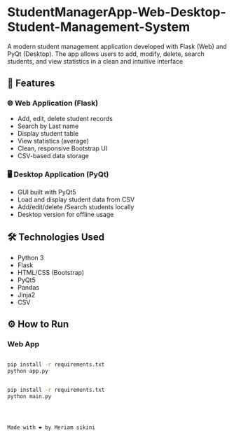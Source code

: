 # StudentManagerApp-Web-Desktop-Student-Management-System
A modern student management application developed with Flask (Web) and PyQt (Desktop). The app allows users to add, modify, delete, search students, and view statistics in a clean and intuitive interface
## 🚀 Features

### 🌐 Web Application (Flask)
- Add, edit, delete student records
- Search by Last name
- Display student table
- View statistics (average)
- Clean, responsive Bootstrap UI
- CSV-based data storage

### 🖥️ Desktop Application (PyQt)
- GUI built with PyQt5
- Load and display student data from CSV
- Add/edit/delete /Search students locally
- Desktop version for offline usage

## 🛠️ Technologies Used

- Python 3
- Flask
- HTML/CSS (Bootstrap)
- PyQt5
- Pandas
- Jinja2
- CSV

## ⚙️ How to Run

### Web App
```bash

pip install -r requirements.txt
python app.py


pip install -r requirements.txt
python main.py




Made with ❤️ by Meriam sikini
